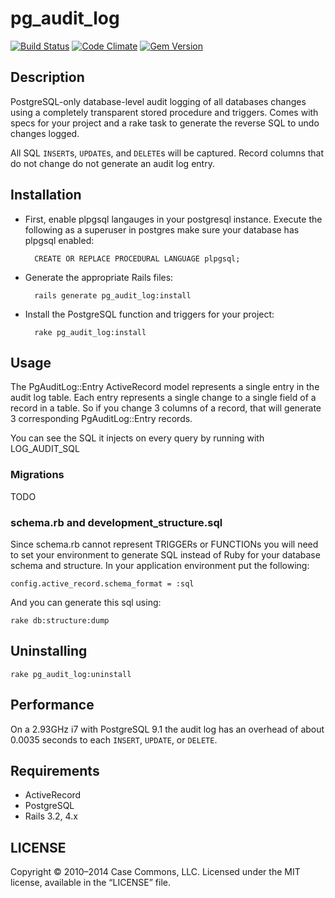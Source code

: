 # pg_audit_log

[![Build Status](https://secure.travis-ci.org/Casecommons/pg_audit_log.svg?branch=master)](https://travis-ci.org/Casecommons/pg_audit_log)
[![Code Climate](https://img.shields.io/codeclimate/github/Casecommons/pg_audit_log.svg?style=flat)](https://codeclimate.com/github/Casecommons/pg_audit_log)
[![Gem Version](https://img.shields.io/gem/v/pg_audit_log.svg?style=flat)](https://rubygems.org/gems/pg_audit_log)

## Description

PostgreSQL-only database-level audit logging of all databases changes using a completely transparent stored procedure and triggers.
Comes with specs for your project and a rake task to generate the reverse SQL to undo changes logged.

All SQL `INSERT`s, `UPDATE`s, and `DELETE`s will be captured. Record columns that do not change do not generate an audit log entry.

## Installation

- First, enable plpgsql langauges in your postgresql instance. Execute the following as a superuser in postgres make sure your database has plpgsql enabled:

        CREATE OR REPLACE PROCEDURAL LANGUAGE plpgsql;

- Generate the appropriate Rails files:

        rails generate pg_audit_log:install

- Install the PostgreSQL function and triggers for your project:

        rake pg_audit_log:install

## Usage

The PgAuditLog::Entry ActiveRecord model represents a single entry in the audit log table. Each entry represents a single change to a single field of a record in a table. So if you change 3 columns of a record, that will generate 3 corresponding PgAuditLog::Entry records.

You can see the SQL it injects on every query by running with LOG_AUDIT_SQL

### Migrations

TODO

### schema.rb and development_structure.sql

Since schema.rb cannot represent TRIGGERs or FUNCTIONs you will need to set your environment to generate SQL instead of Ruby for your database schema and structure. In your application environment put the following:

    config.active_record.schema_format = :sql

And you can generate this sql using:

    rake db:structure:dump

## Uninstalling

    rake pg_audit_log:uninstall

## Performance

On a 2.93GHz i7 with PostgreSQL 9.1 the audit log has an overhead of about 0.0035 seconds to each `INSERT`, `UPDATE`, or `DELETE`.

## Requirements

- ActiveRecord
- PostgreSQL
- Rails 3.2, 4.x

## LICENSE

Copyright © 2010–2014 Case Commons, LLC. Licensed under the MIT license, available in the “LICENSE” file.
